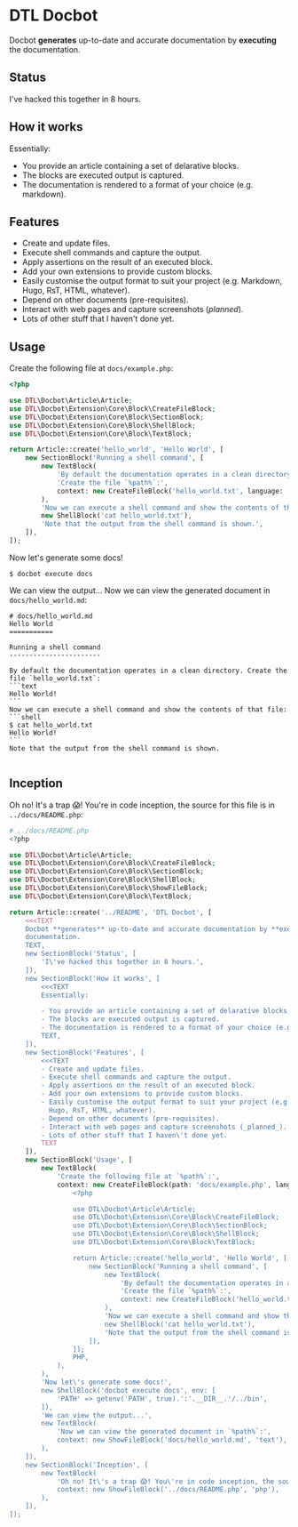 DTL Docbot
==========

Docbot **generates** up-to-date and accurate documentation by **executing** the
documentation.

Status
------

I've hacked this together in 8 hours.

How it works
------------

Essentially:

- You provide an article containing a set of delarative blocks.
- The blocks are executed output is captured.
- The documentation is rendered to a format of your choice (e.g. markdown).

Features
--------

- Create and update files.
- Execute shell commands and capture the output.
- Apply assertions on the result of an executed block.
- Add your own extensions to provide custom blocks.
- Easily customise the output format to suit your project (e.g. Markdown,
  Hugo, RsT, HTML, whatever).
- Depend on other documents (pre-requisites).
- Interact with web pages and capture screenshots (_planned_).
- Lots of other stuff that I haven\'t done yet.

Usage
-----

Create the following file at `docs/example.php`:
```php
<?php

use DTL\Docbot\Article\Article;
use DTL\Docbot\Extension\Core\Block\CreateFileBlock;
use DTL\Docbot\Extension\Core\Block\SectionBlock;
use DTL\Docbot\Extension\Core\Block\ShellBlock;
use DTL\Docbot\Extension\Core\Block\TextBlock;

return Article::create('hello_world', 'Hello World', [
    new SectionBlock('Running a shell command', [
        new TextBlock(
            'By default the documentation operates in a clean directory. ' .
            'Create the file `%path%`:',
            context: new CreateFileBlock('hello_world.txt', language: 'text', content: 'Hello World!'),
        ),
        'Now we can execute a shell command and show the contents of that file:',
        new ShellBlock('cat hello_world.txt'),
        'Note that the output from the shell command is shown.',
    ]),
]);
```
Now let's generate some docs!
```shell
$ docbot execute docs

```
We can view the output...
Now we can view the generated document in `docs/hello_world.md`:
``````text
# docs/hello_world.md
Hello World
===========

Running a shell command
-----------------------

By default the documentation operates in a clean directory. Create the file `hello_world.txt`:
```text
Hello World!
```
Now we can execute a shell command and show the contents of that file:
```shell
$ cat hello_world.txt
Hello World!
```
Note that the output from the shell command is shown.


``````

Inception
---------

Oh no! It's a trap 😱! You're in code inception, the source for this file is in `../docs/README.php`:
``````php
# ../docs/README.php
<?php

use DTL\Docbot\Article\Article;
use DTL\Docbot\Extension\Core\Block\CreateFileBlock;
use DTL\Docbot\Extension\Core\Block\SectionBlock;
use DTL\Docbot\Extension\Core\Block\ShellBlock;
use DTL\Docbot\Extension\Core\Block\ShowFileBlock;
use DTL\Docbot\Extension\Core\Block\TextBlock;

return Article::create('../README', 'DTL Docbot', [
    <<<TEXT
    Docbot **generates** up-to-date and accurate documentation by **executing** the
    documentation.
    TEXT,
    new SectionBlock('Status', [
        'I\'ve hacked this together in 8 hours.',
    ]),
    new SectionBlock('How it works', [
        <<<TEXT
        Essentially:

        - You provide an article containing a set of delarative blocks.
        - The blocks are executed output is captured.
        - The documentation is rendered to a format of your choice (e.g. markdown).
        TEXT,
    ]),
    new SectionBlock('Features', [
        <<<TEXT
        - Create and update files.
        - Execute shell commands and capture the output.
        - Apply assertions on the result of an executed block.
        - Add your own extensions to provide custom blocks.
        - Easily customise the output format to suit your project (e.g. Markdown,
          Hugo, RsT, HTML, whatever).
        - Depend on other documents (pre-requisites).
        - Interact with web pages and capture screenshots (_planned_).
        - Lots of other stuff that I haven\'t done yet.
        TEXT
    ]),
    new SectionBlock('Usage', [
        new TextBlock(
            'Create the following file at `%path%`:',
            context: new CreateFileBlock(path: 'docs/example.php', language: 'php', content: <<<'PHP'
                <?php

                use DTL\Docbot\Article\Article;
                use DTL\Docbot\Extension\Core\Block\CreateFileBlock;
                use DTL\Docbot\Extension\Core\Block\SectionBlock;
                use DTL\Docbot\Extension\Core\Block\ShellBlock;
                use DTL\Docbot\Extension\Core\Block\TextBlock;

                return Article::create('hello_world', 'Hello World', [
                    new SectionBlock('Running a shell command', [
                        new TextBlock(
                            'By default the documentation operates in a clean directory. ' .
                            'Create the file `%path%`:',
                            context: new CreateFileBlock('hello_world.txt', language: 'text', content: 'Hello World!'),
                        ),
                        'Now we can execute a shell command and show the contents of that file:',
                        new ShellBlock('cat hello_world.txt'),
                        'Note that the output from the shell command is shown.',
                    ]),
                ]);
                PHP,
            ),
        ),
        'Now let\'s generate some docs!',
        new ShellBlock('docbot execute docs', env: [
            'PATH' => getenv('PATH', true).':'.__DIR__.'/../bin',
        ]),
        'We can view the output...',
        new TextBlock(
            'Now we can view the generated document in `%path%`:',
            context: new ShowFileBlock('docs/hello_world.md', 'text'),
        ),
    ]),
    new SectionBlock('Inception', [
        new TextBlock(
            'Oh no! It\'s a trap 😱! You\'re in code inception, the source for this file is in `%path%`:',
            context: new ShowFileBlock('../docs/README.php', 'php'),
        ),
    ]),
]);

``````

